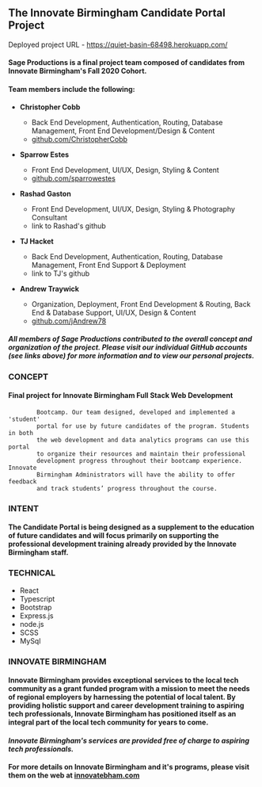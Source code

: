 ## The Innovate Birmingham Candidate Portal Project

Deployed project URL - https://quiet-basin-68498.herokuapp.com/
  
  
#### Sage Productions is a final project team composed of candidates from Innovate Birmingham's Fall 2020 Cohort. 
#### Team members include the following:
  
- **Christopher Cobb**
    - Back End Development, Authentication, Routing, Database Management, Front End Development/Design & Content
    - [github.com/ChristopherCobb](https://github.com/christophercobb)
  
- **Sparrow Estes**
    - Front End Development, UI/UX, Design, Styling & Content
    - [github.com/sparrowestes](https://github.com/sparrowestes)
  
- **Rashad Gaston**
    - Front End Development, UI/UX, Design, Styling & Photography Consultant
    - link to Rashad's github
  
- **TJ Hacket**
    - Back End Development, Authentication, Routing, Database Management, Front End Support & Deployment
    - link to TJ's github
  
- **Andrew Traywick**
    - Organization, Deployment, Front End Development & Routing, Back End & Database Support, UI/UX, Design & Content
    - [github.com/jAndrew78](https://github.com/jAndrew78)
  
##### All members of Sage Productions contributed to the overall concept and organization of the project. Please visit our individual GitHub accounts (see links above) for more information and to view our personal projects.  
  
  
### CONCEPT
#### Final project for Innovate Birmingham Full Stack Web Development
            Bootcamp. Our team designed, developed and implemented a 'student'
            portal for use by future candidates of the program. Students in both
            the web development and data analytics programs can use this portal
            to organize their resources and maintain their professional
            development progress throughout their bootcamp experience. Innovate
            Birmingham Administrators will have the ability to offer feedback
            and track students’ progress throughout the course. 
  
  
### INTENT
#### The Candidate Portal is being designed as a supplement to the education of future candidates and will focus primarily on supporting the professional development training already provided by the Innovate Birmingham staff.  
  
  
### TECHNICAL
- React
- Typescript
- Bootstrap
- Express.js
- node.js
- SCSS
- MySql  
  
  
### INNOVATE BIRMINGHAM
#### Innovate Birmingham provides exceptional services to the local tech community as a grant funded program with a mission to meet the needs of regional employers by harnessing the potential of local talent. By providing holistic support and career development training to aspiring tech professionals, Innovate Birmingham has positioned itself as an integral part of the local tech community for years to come.
  
#### *Innovate Birmingham's services are provided free of charge to aspiring tech professionals.*
  
#### For more details on Innovate Birmingham and it's programs, please visit them on the web at [innovatebham.com](https://www.innovatebham.com/)  
  
